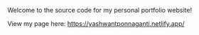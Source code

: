 Welcome to the source code for my personal portfolio website!  

View my page here: https://yashwantponnaganti.netlify.app/
